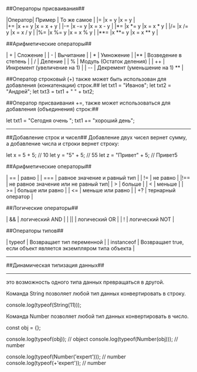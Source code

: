 ##Операторы присваивания##

|Оператор| Пример | То же самое |
|=       |x = y   |x = y        |  
|+=      |x += y  |x = x + y    |
|-=      |x -= y  |x = x - y    |
|*=      |x *= y  |x = x * y    |
|/=      |x /= y  |x = x / y    |
|%=      |x %= y  |x = x % y    |
|**=     |x **= y |x = x ** y   |

##Арифметические операторы##

| +	 | Сложение                       |
| -  | Вычитание                      |
| *	 | Умножение                      |
|**  | Возведение в степень           |
| /  | Деление                        |
| %	 | Модуль (Остаток деления)       |
| ++ | Инкремент (увеличение на 1)    |
| -- | Декремент (уменьшение на 1) ** |

##Оператор строковый (+) также может быть использован для добавления (конкатенации) строк.##
let txt1 = "Иванов";
let txt2 = "Андрей";
let txt3 = txt1 + " " + txt2;

##Оператор присваивания +=, также может использоваться для добавления (объединения) строк:##

let txt1 = "Сегодня очень ";
txt1 += "хороший день"; 
 
***
##Добавление строк и чисел##
Добавление двух чисел вернет сумму, а добавление числа и строки вернет строку:

let x = 5 + 5; // 10
let y = "5" + 5; // 55
let z = "Привет" + 5; // Привет5

##Арифметические операторы##

| ==  | равно                               |
| === | равное значение и равный тип        |
| !=  | не равно                            |
|!==  | не равное значение или не равный тип|
| >   | больше                              |
| <   | меньше                              |
| >=  | больше или равно                    |
| <=  | меньше или равно                    |
| +?  | тернарный оператор                  |


##Логические операторы##

| && | логический AND |
| || | логический OR  |
| !  | логический NOT |

##Операторы типов##

| typeof     | Возвращает тип переменной                                      |
| instanceof | Возвращает true, если объект является экземпляром типа объекта |

***
##Динамическая типизация данных##
***
это возможность одного типа данных превращаться в другой.

Команда String позволяет любой тип данных конвертировать в строку. 

console.log(typeof(String(11)));

Команда Number позволяет любой тип данных конвертировать в число. 

const obj = {};

console.log(typeof(obj)); // object
console.log(typeof(Number(obj))); // number

console.log(typeof(Number('expert'))); // number
console.log(typeof(+'expert')); // number



 
